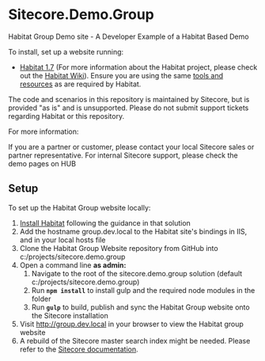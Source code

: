 # Sitecore.Demo.Group
Habitat Group Demo site - A Developer Example of a Habitat Based Demo

To install, set up a website running:
* [Habitat 1.7](https://github.com/sitecore/habitat) (For more information about the Habitat project, please check out the [Habitat Wiki](https://github.com/sitecore/habitat/wiki)). Ensure you are using the same [tools and resources](https://github.com/Sitecore/Habitat/blob/master/docs/02-Resources.md) as are required by Habitat.

The code and scenarios in this repository is maintained by Sitecore, but is provided "as is" and is unsupported. Please do not submit support tickets regarding Habitat or this repository.

For more information:

If you are a partner or customer, please contact your local Sitecore sales or partner representative.
For internal Sitecore support, please check the demo pages on HUB

## Setup
To set up the Habitat Group website locally:  

1. [Install Habitat](https://github.com/Sitecore/Habitat/wiki/01-Getting-Started) following the guidance in that solution
2. Add the hostname group.dev.local to the Habitat site's bindings in IIS, and in your local hosts file
3. Clone the Habitat Group Website repository from GitHub into c:/projects/sitecore.demo.group
4. Open a command line **as admin:**
    1. Navigate to the root of the sitecore.demo.group solution (default c:/projects/sitecore.demo.group)
    2. Run **`npm install`** to install gulp and the required node modules in the folder
    3. Run **`gulp`** to build, publish and sync the Habitat Group website onto the Sitecore installation
5. Visit http://group.dev.local in your browser to view the Habitat group website
6. A rebuild of the Sitecore master search index might be needed. Please refer to the [Sitecore documentation](https://doc.sitecore.net/sitecore_experience_platform/setting_up__maintaining/search_and_indexing/indexing/rebuild_search_indexes).
